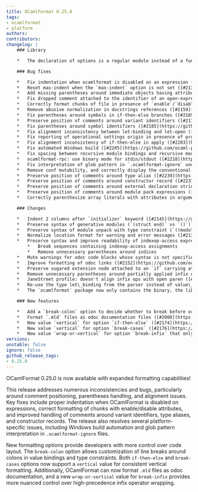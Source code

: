 ```yaml
---
title: OCamlFormat 0.25.0
tags:
- ocamlformat
- platform
authors:
contributors:
changelog: |
    ### Library

    *   The declaration of options is a regular module instead of a functor. ([#2193](https://github.com/ocaml-ppx/ocamlformat/pull/2193), [@EmileTrotignon](https://github.com/EmileTrotignon))

    ### Bug fixes

    *   Fix indentation when ocamlformat is disabled on an expression ([#2129](https://github.com/ocaml-ppx/ocamlformat/pull/2129), [@gpetiot](https://github.com/gpetiot))
    *   Reset max-indent when the `max-indent` option is not set ([#2131](https://github.com/ocaml-ppx/ocamlformat/pull/2131), [@hhugo](https://github.com/hhugo), [@gpetiot](https://github.com/gpetiot))
    *   Add missing parentheses around immediate objects having attributes attached in 4.14 ([#2144](https://github.com/ocaml-ppx/ocamlformat/pull/2144), [@gpetiot](https://github.com/gpetiot))
    *   Fix dropped comment attached to the identifier of an open-expression ([#2155](https://github.com/ocaml-ppx/ocamlformat/pull/2155), [@gpetiot](https://github.com/gpetiot))
    *   Correctly format chunks of file in presence of `enable`/`disable` floating attributes ([#2156](https://github.com/ocaml-ppx/ocamlformat/pull/2156), [@gpetiot](https://github.com/gpetiot))
    *   Remove abusive normalization in docstrings references ([#2159](https://github.com/ocaml-ppx/ocamlformat/pull/2159), [#2162](https://github.com/ocaml-ppx/ocamlformat/pull/2162), [@EmileTrotignon](https://github.com/EmileTrotignon))
    *   Fix parentheses around symbols in if-then-else branches ([#2169](https://github.com/ocaml-ppx/ocamlformat/pull/2169), [@gpetiot](https://github.com/gpetiot))
    *   Preserve position of comments around variant identifiers ([#2179](https://github.com/ocaml-ppx/ocamlformat/pull/2179), [@gpetiot](https://github.com/gpetiot))
    *   Fix parentheses around symbol identifiers ([#2185](https://github.com/ocaml-ppx/ocamlformat/pull/2185), [@gpetiot](https://github.com/gpetiot))
    *   Fix alignment inconsistency between let-binding and let-open ([#2187](https://github.com/ocaml-ppx/ocamlformat/pull/2187), [@gpetiot](https://github.com/gpetiot))
    *   Fix reporting of operational settings origin in presence of profiles ([#2188](https://github.com/ocaml-ppx/ocamlformat/pull/2188), [@EmileTrotignon](https://github.com/EmileTrotignon))
    *   Fix alignment inconsistency of if-then-else in apply ([#2203](https://github.com/ocaml-ppx/ocamlformat/pull/2203), [@gpetiot](https://github.com/gpetiot))
    *   Fix automated Windows build ([#2205](https://github.com/ocaml-ppx/ocamlformat/pull/2205), [@nojb](https://github.com/nojb))
    *   Fix spacing between recursive module bindings and recursive module declarations ([#2217](https://github.com/ocaml-ppx/ocamlformat/pull/2217), [@gpetiot](https://github.com/gpetiot))
    *   ocamlformat-rpc: use binary mode for stdin/stdout ([#2218](https://github.com/ocaml-ppx/ocamlformat/pull/2218), [@rgrinberg](https://github.com/rgrinberg))
    *   Fix interpretation of glob pattern in `.ocamlformat-ignore` under Windows ([#2206](https://github.com/ocaml-ppx/ocamlformat/pull/2206), [@nojb](https://github.com/nojb))
    *   Remove conf mutability, and correctly display the conventional profile when using print-config ([#2233](https://github.com/ocaml-ppx/ocamlformat/pull/2233), [@EmileTrotignon](https://github.com/EmileTrotignon))
    *   Preserve position of comments around type alias ([#2239](https://github.com/ocaml-ppx/ocamlformat/pull/2239), [@EmileTrotignon](https://github.com/EmileTrotignon))
    *   Preserve position of comments around constructor record ([#2237](https://github.com/ocaml-ppx/ocamlformat/pull/2237), [@EmileTrotignon](https://github.com/EmileTrotignon))
    *   Preserve position of comments around external declaration strings ([#2238](https://github.com/ocaml-ppx/ocamlformat/pull/2238), [@EmileTrotignon](https://github.com/EmileTrotignon), [@gpetiot](https://github.com/gpetiot))
    *   Preserve position of comments around module pack expressions ([#2234](https://github.com/ocaml-ppx/ocamlformat/pull/2234), [@EmileTrotignon](https://github.com/EmileTrotignon), [@gpetiot](https://github.com/gpetiot))
    *   Correctly parenthesize array literals with attributes in argument positions ([#2250](https://github.com/ocaml-ppx/ocamlformat/pull/2250), [@ccasin](https://github.com/ccasin))

    ### Changes

    *   Indent 2 columns after `initializer` keyword ([#2145](https://github.com/ocaml-ppx/ocamlformat/pull/2145), [@gpetiot](https://github.com/gpetiot))
    *   Preserve syntax of generative modules (`(struct end)` vs `()`) ([#2135](https://github.com/ocaml-ppx/ocamlformat/pull/2135), [#2146](https://github.com/ocaml-ppx/ocamlformat/pull/2146), [@trefis](https://github.com/trefis), [@gpetiot](https://github.com/gpetiot))
    *   Preserve syntax of module unpack with type constraint (`((module X) : (module Y))` vs `(module X : Y)`) ([#2136](https://github.com/ocaml-ppx/ocamlformat/pull/2136), [@trefis](https://github.com/trefis), [@gpetiot](https://github.com/gpetiot))
    *   Normalize location format for warning and error messages ([#2139](https://github.com/ocaml-ppx/ocamlformat/pull/2139), [@gpetiot](https://github.com/gpetiot))
    *   Preserve syntax and improve readability of indexop-access expressions ([#2150](https://github.com/ocaml-ppx/ocamlformat/pull/2150), [@trefis](https://github.com/trefis), [@gpetiot](https://github.com/gpetiot))
        *   Break sequences containing indexop-access assignments
        *   Remove unnecessary parentheses around indices
    *   Mute warnings for odoc code blocks whose syntax is not specified ([#2151](https://github.com/ocaml-ppx/ocamlformat/pull/2151), [@gpetiot](https://github.com/gpetiot))
    *   Improve formatting of odoc links ([#2152](https://github.com/ocaml-ppx/ocamlformat/pull/2152), [@gpetiot](https://github.com/gpetiot))
    *   Preserve sugared extension node attached to an `if` carrying attributes ([#2167](https://github.com/ocaml-ppx/ocamlformat/pull/2167), [@trefis](https://github.com/trefis), [@gpetiot](https://github.com/gpetiot))
    *   Remove unnecessary parentheses around partially applied infix operators with attributes ([#2198](https://github.com/ocaml-ppx/ocamlformat/pull/2198), [@gpetiot](https://github.com/gpetiot))
    *   JaneStreet profile: doesn't align infix ops with open paren ([#2204](https://github.com/ocaml-ppx/ocamlformat/pull/2204), [@gpetiot](https://github.com/gpetiot))
    *   Re-use the type let\_binding from the parser instead of value\_binding, improve the spacing of let-bindings regarding of having extension or comments ([#2219](https://github.com/ocaml-ppx/ocamlformat/pull/2219), [@gpetiot](https://github.com/gpetiot))
    *   The `ocamlformat` package now only contains the binary, the library is available through the `ocamlformat-lib` package ([#2230](https://github.com/ocaml-ppx/ocamlformat/pull/2230), [@gpetiot](https://github.com/gpetiot))

    ### New features

    *   Add a `break-colon` option to decide whether to break before or after the `:` symbol in value binding declarations and type constraints. This behavior is no longer ensured by `ocp-indent-compat`. ([#2149](https://github.com/ocaml-ppx/ocamlformat/pull/2149), [@gpetiot](https://github.com/gpetiot))
    *   Format `.mld` files as odoc documentation files ([#2008](https://github.com/ocaml-ppx/ocamlformat/pull/2008), [@gpetiot](https://github.com/gpetiot))
    *   New value `vertical` for option `if-then-else` ([#2174](https://github.com/ocaml-ppx/ocamlformat/pull/2174), [@gpetiot](https://github.com/gpetiot))
    *   New value `vertical` for option `break-cases` ([#2176](https://github.com/ocaml-ppx/ocamlformat/pull/2176), [@gpetiot](https://github.com/gpetiot))
    *   New value `wrap-or-vertical` for option `break-infix` that only wraps high precedence infix ops ([#1865](https://github.com/ocaml-ppx/ocamlformat/pull/1865), [@gpetiot](https://github.com/gpetiot))
versions:
unstable: false
ignore: false
github_release_tags:
- 0.25.0
---
```


OCamlFormat 0.25.0 is now available with expanded formatting capabilities!

This release addresses numerous inconsistencies and bugs, particularly around comment positioning, parentheses handling, and alignment issues. Key fixes include proper indentation when OCamlFormat is disabled on expressions, correct formatting of chunks with enable/disable attributes, and improved handling of comments around variant identifiers, type aliases, and constructor records. The release also resolves several platform-specific issues, including Windows build automation and glob pattern interpretation in `.ocamlformat-ignore` files.

New formatting options provide developers with more control over code layout. The `break-colon` option allows customization of line breaks around colons in value bindings and type constraints. Both `if-then-else` and `break-cases` options now support a `vertical` value for consistent vertical formatting. Additionally, OCamlFormat can now format `.mld` files as odoc documentation, and a new `wrap-or-vertical` value for `break-infix` provides more nuanced control over high-precedence infix operator wrapping.